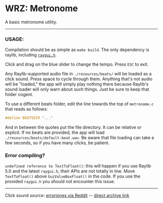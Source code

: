 # WRZ: Metronome

A basic metronome utility.

---

### USAGE: 

Compilation should be as simple as `make build`. The only dependency is raylib, including [`raygui.h`](https://github.com/raysan5/raygui/blob/master/src/raygui.h).

Click and drag on the blue slider to change the tempo. Press `ESC` to exit.

Any Raylib-supported audio file in `./resources/beats/` will be loaded as a click sound. Press space to cycle through them. Anything that's not audio will be "loaded," the app will simply play nothing there because Raylib's sound loader will only warn about such things. Just be sure to keep that folder cogent.

To use a different beats folder, edit the line towards the top of `metronome.c` that reads as follows:
```c
#define BEATSDIR "..."
```
And in between the quotes put the file directory. It can be relative or explicit. If no beats are provided, the app will load `./resources/beats/default-beat.wav`. Be aware that file loading can take a few seconds, so if you have many clicks, be patient.

### Error compiling?

`undefined reference to TextToFloat()`: this will happen if you use Raylib 5.0 and the latest `raygui.h`, their APIs are not totally in line. Move `TextToFloat()` above `GuiValueBoxFloat()` in the code. If you use the provided `raygui.h` you should not encounter this issue.

---

Click sound source: [errorjones via Reddit](https://www.reddit.com/r/audioengineering/comments/kg8gth/free_click_track_sound_archive/?rdt=32981) -- [direct archive link](https://stash.reaper.fm/40824/Metronomes.zip)
